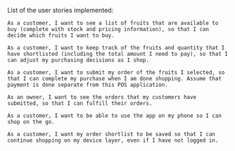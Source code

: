 List of the user stories implemented:

    As a customer, I want to see a list of fruits that are available to buy (complete with stock and pricing information), so that I can decide which fruits I want to buy.

    As a customer, I want to keep track of the fruits and quantity that I have shortlisted (including the total amount I need to pay), so that I can adjust my purchasing decisions as I shop.

    As a customer, I want to submit my order of the fruits I selected, so that I can complete my purchase when I am done shopping. Assume that payment is done separate from this POS application.

    As an owner, I want to see the orders that my customers have submitted, so that I can fulfill their orders.

    As a customer, I want to be able to use the app on my phone so I can shop on the go.

    As a customer, I want my order shortlist to be saved so that I can continue shopping on my device layer, even if I have not logged in.
